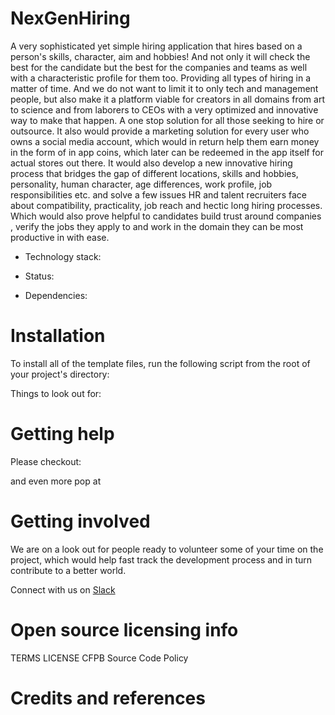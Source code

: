 # NexGenHiring

A very sophisticated yet simple hiring application that hires based on a person's skills, character, aim and hobbies! And not only it will check the best for the candidate but the best for the companies and teams as well with a characteristic profile for them too. Providing all types of hiring in a matter of time. And we do not want to limit it to only tech and management people, but also make it a platform viable for creators in all domains from art to science and from laborers to CEOs with a very optimized and innovative way to make that happen. A one stop solution for all those seeking to hire or outsource. It also would provide a marketing solution for every user who owns a social media account, which would in return help them earn money in the form of in app coins, which later can be redeemed in the app itself for actual stores out there.
It would also develop a new innovative hiring process that bridges the gap of different locations, skills and hobbies, personality, human character, age differences, work profile, job responsibilities etc. and solve a few issues HR and talent recruiters face about compatibility, practicality, job reach and hectic long hiring processes. Which would also prove helpful to candidates build trust around companies , verify the jobs they apply to and work in the domain they can be most productive in with ease. 
* Technology stack: 

* Status: 

* Dependencies:


# Installation
To install all of the template files, run the following script from the root of your project's directory:

Things to look out for:


# Getting help
Please checkout:

and even more pop at 

# Getting involved
We are on a look out for people ready to volunteer some of your time on the project, which would help fast track the development process and in turn contribute to a better world.

Connect with us on [Slack](https://join.slack.com/t/nexgenhiring/shared_invite/zt-edti2lyp-sf085wZlUZKvN5WUkc3UPQ "Slack")

# Open source licensing info
TERMS
LICENSE
CFPB Source Code Policy

# Credits and references

